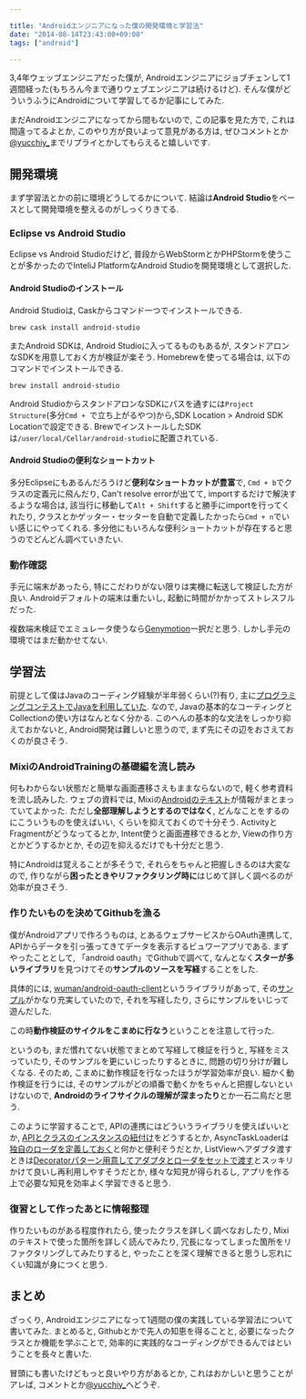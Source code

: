 ```yaml
---

title: "Androidエンジニアになった僕の開発環境と学習法"
date: "2014-08-14T23:43:00+09:00"
tags: ["android"]

---
```



3,4年ウェッブエンジニアだった僕が, Androidエンジニアにジョブチェンして1週間経った(もちろん今まで通りウェブエンジニアは続けるけど). そんな僕がどういうふうにAndroidについて学習してるか記事にしてみた.

まだAndroidエンジニアになってから間もないので, この記事を見た方で, これは間違ってるよとか, このやり方が良いよって意見がある方は, ぜひコメントとか[@yucchiy_](https://twitter.com/yucchiy_)までリプライとかしてもらえると嬉しいです.


## 開発環境

まず学習法とかの前に環境どうしてるかについて. 結論は**Android Studio**をベースとして開発環境を整えるのがしっくりきてる.

### Eclipse vs Android Studio

Eclipse vs Android Studioだけど, 普段からWebStormとかPHPStormを使うことが多かったのでInteliJ PlatformなAndroid Studioを開発環境として選択した.


#### Android Studioのインストール

Android Studioは, Caskからコマンド一つでインストールできる.

```
brew cask install android-studio
```

またAndroid SDKは, Android Studioに入ってるものもあるが, スタンドアロンなSDKを用意しておく方が検証が楽そう. Homebrewを使ってる場合は, 以下のコマンドでインストールできる.

```
brew install android-studio
```

Android StudioからスタンドアロンなSDKにパスを通すには`Project Structure`(多分`Cmd + `で立ち上がるやつ)から,SDK Location > Android SDK Locationで設定できる. BrewでインストールしたSDKは`/user/local/Cellar/android-studio`に配置されている.


#### Android Studioの便利なショートカット

多分Eclipseにもあるんだろうけど**便利なショートカットが豊富**で, `Cmd + b`でクラスの定義元に飛んだり, Can't resolve errorが出てて, importするだけで解決するような場合は, 該当行に移動して`Alt + Shift`すると勝手にimportを行ってくれたり, クラスとかゲッター・セッターを自動で定義したかったら`Cmd + n`でいい感じにやってくれる. 多分他にもいろんな便利ショートカットが存在すると思うのでどんどん調べていきたい.


### 動作確認

手元に端末があったら, 特にこだわりがない限りは実機に転送して検証した方が良い. Androidデフォルトの端末は重たいし, 起動に時間がかかってストレスフルだった.

複数端末検証でエミュレータ使うなら[Genymotion](http://www.genymotion.com/)一択だと思う. しかし手元の環境ではまだ動かせてない.

## 学習法

前提として僕はJavaのコーディング経験が半年弱くらい(?)有り, 主に[プログラミングコンテストでJavaを利用していた](https://gist.github.com/yucchiy/2885090). なので, Javaの基本的なコーティングとCollectionの使い方はなんとなく分かる. このへんの基本的な文法をしっかり抑えておかないと, Android開発は難しいと思うので, まず先にその辺をおさえておくのが良さそう.


### MixiのAndroidTrainingの基礎編を流し読み

何もわからない状態だと簡単な画面遷移さえもままならないので, 軽く参考資料を流し読みした. ウェブの資料では, Mixiの[Androidのテキスト](https://github.com/mixi-inc/AndroidTraining)が情報がまとまっていてよかった. ただし**全部理解しようとするのではなく**, どんなことをするのにこういうものを使えばいい, くらいを抑えておくので十分そう. ActivityとFragmentがどうなってるとか, Intent使うと画面遷移できるとか, Viewの作り方とかどうするかとか, その辺を抑えるだけでも十分だと思う.

特にAndroidは覚えることが多そうで, それらをちゃんと把握しきるのは大変なので, 作りながら**困ったときやリファクタリング時に**はじめて詳しく調べるのが効率が良さそう.


### 作りたいものを決めてGithubを漁る

僕がAndroidアプリで作ろうものは, とあるウェブサービスからOAuth連携して, APIからデータを引っ張ってきてデータを表示するビュワーアプリである. まずやったこととして, 「android oauth」でGithubで調べて, なんとなく**スターが多いライブラリ**を見つけてその**サンプルのソースを写経**することをした.

具体的には, [wuman/android-oauth-client](https://github.com/wuman/android-oauth-client)というライブラリがあって, その[サンプル](https://github.com/wuman/android-oauth-client/tree/master/samples)がかなり充実していたので, それを写経したり, さらにサンプルをいじって遊んだした.

この時**動作検証のサイクルをこまめに行なう**ということを注意して行った.

というのも, まだ慣れてない状態でまとめて写経して検証を行うと, 写経をミスっていたり, そのサンプルを更にいじったりするときに, 問題の切り分けが難しくなる. そのため, こまめに動作検証を行なったほうが学習効率が良い. 細かく動作検証を行うには, そのサンプルがどの順番で動くかをちゃんと把握しないといけないので, **Androidのライフサイクルの理解が深まったり**とか一石二鳥だと思う.

このように学習することで, APIの連携にはどういうライブラリを使えばいいとか, [APIとクラスのインスタンスの紐付け](https://github.com/wuman/android-oauth-client/blob/master/samples/src/main/java/com/wuman/oauth/samples/twitter/api/model/Tweet.java)をどうするとか, AsyncTaskLoaderは[独自のローダを定義しておく](https://github.com/wuman/android-oauth-client/blob/master/samples/src/main/java/com/wuman/oauth/samples/twitter/TwitterActivity.java#L137)と何かと便利そうだとか, ListViewへアダプタ渡すときは[Decoratorパターン用意してアダプタとローダをセットで渡す](https://github.com/wuman/android-oauth-client/blob/master/samples/src/main/java/com/wuman/oauth/samples/twitter/TwitterActivity.java#L206)とスッキリかけて良いし再利用しやすそうだとか, 様々な知見が得られるし, アプリを作る上で必要な知見を効率よく学習できると思う.


### 復習として作ったあとに情報整理

作りたいものがある程度作れたら, 使ったクラスを詳しく調べなおしたり, Mixiのテキストで使った箇所を詳しく読んでみたり, 冗長になってしまった箇所をリファクタリングしてみたりすると, やったことを深く理解できると思うし忘れにくい知識が身につくと思う.


## まとめ

ざっくり, Androidエンジニアになって1週間の僕の実践している学習法について書いてみた. まとめると, Githubとかで先人の知恵を得ることと, 必要になったクラスとか機能を学ぶことで, 効率的に実践的なコーディングができるんではということを長々と書いた.

冒頭にも書いたけどもっと良いやり方があるとか, これはおかしいと思うことがアレば, コメントとか[@yucchiy_](https://twitter.com/yucchiy_)へどうぞ.
